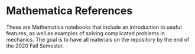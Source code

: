 # Mathematica References
These are Mathematica notebooks that include an introduction to useful features, as well as examples of solving complicated problems in mechanics. The goal is to have all materials on the repository by the end of the 2020 Fall Semester.
